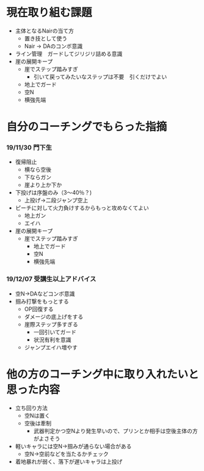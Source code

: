# 現在取り組む課題
- 主体となるNairの当て方
  - 置き技として使う
  - Nair -> DAのコンボ意識
- ライン管理　ガードしてジリジリ詰める意識
- 崖の展開キープ
  - 崖でステップ踏みすぎ
    - 引いて戻ってみたいなステップは不要　引くだけでよい
  - 地上でガード
  - 空N
  - 横強先端

# 自分のコーチングでもらった指摘
### 19/11/30 門下生
- 復帰阻止
  - 横なら空後
  - 下ならガン
  - 崖より上か下か
- 下投げは序盤のみ（3〜40％？)
  - 上投げ->二段ジャンプ空上
- ピーチに対して火力負けするからもっと攻めなくてよい
  - 地上ガン
  - エイハ
- 崖の展開キープ
  - 崖でステップ踏みすぎ
    - 地上でガード
    - 空N
    - 横強先端

### 19/12/07 受講生以上アドバイス
- 空N->DAなどコンボ意識
- 掴み打撃をもっとする
  - OP回復する
  - ダメージの底上げをする
  - 崖際ステップ多すぎる
    - 一回引いてガード
    - 状況有利を意識
  - ジャンプエイハ増やす

# 他の方のコーチング中に取り入れたいと思った内容
- 立ち回り方法
  - 空Nは置く
  - 空後は牽制
    - 武器判定かつ空Nより発生早いので、プリンとか相手は空後主体の方がよさそう
- 軽いキャラには空N->掴みが通らない場合がある
  - 空N->空前などを当たるかチェック
- 着地暴れが弱く、落下が遅いキャラは上投げ
